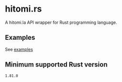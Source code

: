 # hitomi.rs

A hitomi.la API wrapper for Rust programming language.

## Examples

See [examples](https://github.com/syrflover/hitomi.rs/tree/master/examples)

## Minimum supported Rust version

`1.81.0`
